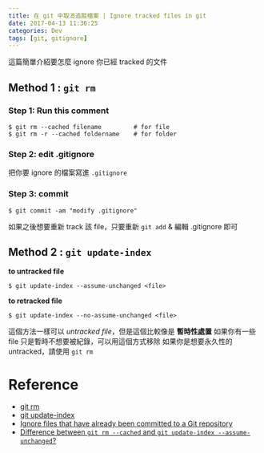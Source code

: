 ```yaml
---
title: 在 git 中取消追蹤檔案 | Ignore tracked files in git
date: 2017-04-13 11:36:25
categories: Dev
tags: [git, gitignore]
---
```

這篇簡單介紹要怎麼 ignore 你已經 tracked 的文件
<!-- more -->
## Method 1 : `git rm`

### Step 1: Run this comment
``` shell
$ git rm --cached filename         # for file
$ git rm -r --cached foldername    # for folder
```

### Step 2: edit .gitignore
把你要 ignore 的檔案寫進 `.gitignore`

### Step 3: commit
``` shell
$ git commit -am "modify .gitignore"
```

如果之後想要重新 track 該 file，只要重新 `git add` & 編輯 .gitignore 即可

## Method 2 : `git update-index`
**to untracked file**
``` shell
$ git update-index --assume-unchanged <file>
```

**to retracked file**
``` shell
$ git update-index --no-assume-unchanged <file>
```

這個方法一樣可以 *untracked file*，但是這個比較像是 **暫時性處置**
如果你有一些 file 只是暫時不想要被紀錄，可以用這個方式移除
如果你是想要永久性的 untracked，請使用 `git rm`


# Reference
- [git rm](https://git-scm.com/docs/git-rm)
- [git update-index](https://git-scm.com/docs/git-update-index)
- [Ignore files that have already been committed to a Git repository](http://stackoverflow.com/questions/1139762/ignore-files-that-have-already-been-committed-to-a-git-repository)
- [Difference between `git rm --cached` and `git update-index --assume-unchanged`?](http://stackoverflow.com/questions/33428702/difference-between-git-rm-cached-and-git-update-index-assume-unchanged)
